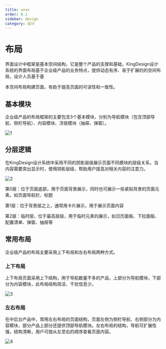 ```yaml
---
title: xxxx
order: 0.1
sidebar: design
category: 设计 
---
```


# 布局

界⾯设计中框架是基本空间结构，它是整个产品的⽀撑和基础，KingDesign设计系统的界⾯布局基于企业级产品的业务特点，提供动态有序、易于扩展的的空间布局，设计⼈员基于基

本空间布局构建⻚⾯，有助于提⾼⻚⾯的可读性和⼀致性。

## 基本模块

企业级产品的布局框架的主要包含3个基本模块，分别为导航模块（包含顶部导航、侧栏导航）、内容模块、浮层模块（抽屉、弹窗）。

![1](/imgs/design_new/guide/1-1.png)

## 分层逻辑

在KingDesign设计系统中采⽤不同的阴影层级展示⻚⾯不同模块的层级关系，当内容需要突出显示时，使⽤阴影层级，帮助⽤户提⾼对相关内容的注意⼒。

![2](/imgs/design_new/guide/1-2.png)

第0层：位于⻚⾯底部，⽤于⻚⾯背景展示，同时也可展示⼀些紧贴背景的⻚⾯元素，如⻚⾯导航栏、标题

第1层：位于背景层之上，通常⽤卡⽚展示，⽤于展示⻚⾯内容

第2层：临时层，位于最⾼层级，⽤于临时元素的展示，如⽇历⾯板、下拉⾯板、配置清单、弹窗、抽屉等

## 常⽤布局

企业级产品的布局主要采⽤上下布局和左右布局两种⽅式。

### 上下布局

上下布局⻚⾯采⽤上下结构，⽤于导航数量不多的产品，上部分为导航模块，下部分为内容模块，此布局结构简洁、⼲扰信息少。

![3](/imgs/design_new/guide/1-3.png)

### 左右布局

在中后台产品中，常⽤左右布局的⻚⾯结构，⻚⾯左侧为侧栏导航、右侧部分为内容模块，部分产品上部分还提供顶部导航模块。左右布局的结构，导航可扩展性强，结构清晰，⽤户可按从左⾄右的顺序查看⻚⾯内容。

![4](/imgs/design_new/guide/1-4.png)


